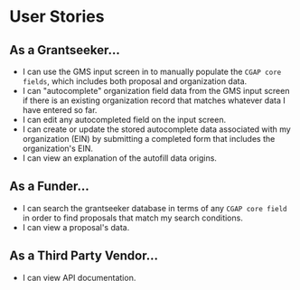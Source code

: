 # User Stories

## As a Grantseeker...

* I can use the GMS input screen in to manually populate the `CGAP core fields`, which includes both proposal and organization data.
* I can "autocomplete" organization field data from the GMS input screen if there is an existing organization record that matches whatever data I have entered so far.
* I can edit any autocompleted field on the input screen.
* I can create or update the stored autocomplete data associated with my organization (EIN) by submitting a completed form that includes the organization's EIN.
* I can view an explanation of the autofill data origins.

## As a Funder...

* I can search the grantseeker database in terms of any `CGAP core field` in order to find proposals that match my search conditions.
* I can view a proposal's data.

## As a Third Party Vendor...

* I can view API documentation.
